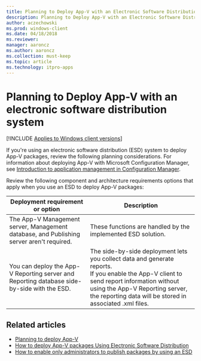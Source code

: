 ```yaml
---
title: Planning to Deploy App-V with an Electronic Software Distribution System (Windows 10/11)
description: Planning to Deploy App-V with an Electronic Software Distribution System
author: aczechowski
ms.prod: windows-client
ms.date: 04/18/2018
ms.reviewer: 
manager: aaroncz
ms.author: aaroncz
ms.collection: must-keep
ms.topic: article
ms.technology: itpro-apps
---
```


# Planning to Deploy App-V with an electronic software distribution system

[!INCLUDE [Applies to Windows client versions](../includes/applies-to-windows-client-versions.md)]

If you're using an electronic software distribution (ESD) system to deploy App-V packages, review the following planning considerations. For information about deploying App-V with Microsoft Configuration Manager, see [Introduction to application management in Configuration Manager](/previous-versions/system-center/system-center-2012-R2/gg682125(v=technet.10)#BKMK_Appv).

Review the following component and architecture requirements options that apply when you use an ESD to deploy App-V packages:

| Deployment requirement or option | Description |
|---|---|
| The App-V Management server, Management database, and Publishing server aren't required. | These functions are handled by the implemented ESD solution. |
| You can deploy the App-V Reporting server and Reporting database side-by-side with the ESD. | The side-by-side deployment lets you collect data and generate reports.<br/>If you enable the App-V client to send report information without using the App-V Reporting server, the reporting data will be stored in associated .xml files. |





## Related articles

* [Planning to deploy App-V](appv-planning-to-deploy-appv.md)
* [How to deploy App-V packages Using Electronic Software Distribution](appv-deploy-appv-packages-with-electronic-software-distribution-solutions.md)
* [How to enable only administrators to publish packages by using an ESD](appv-enable-administrators-to-publish-packages-with-electronic-software-distribution-solutions.md)
